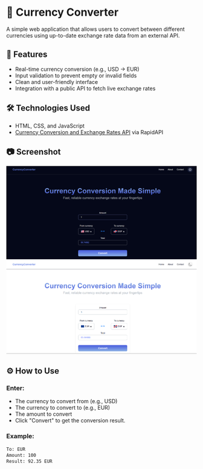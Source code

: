 # 💱 Currency Converter

A simple web application that allows users to convert between different currencies using up-to-date exchange rate data from an external API.

## 🚀 Features

- Real-time currency conversion (e.g., USD → EUR)
- Input validation to prevent empty or invalid fields
- Clean and user-friendly interface
- Integration with a public API to fetch live exchange rates

## 🛠️ Technologies Used

- HTML, CSS, and JavaScript
- [Currency Conversion and Exchange Rates API](https://rapidapi.com/principalapis/api/currency-conversion-and-exchange-rates) via RapidAPI

## 📷 Screenshot

![Screnshot](/src/assets/images/capture.png)
![Screnshot](/src/assets/images/capture2.png)

## ⚙️ How to Use

### Enter:

- The currency to convert from (e.g., USD)
- The currency to convert to (e.g., EUR)
- The amount to convert
- Click "Convert" to get the conversion result.

### Example: 
```From: USD
To: EUR
Amount: 100
Result: 92.35 EUR
